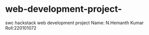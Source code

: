 # web-development-project-
swc hackstack web development project
Name: N.Hemanth Kumar
Roll:220101072
